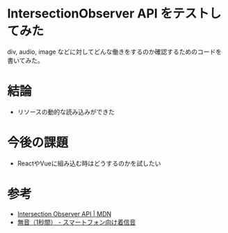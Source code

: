 # IntersectionObserver API をテストしてみた

div, audio, image などに対してどんな働きをするのか確認するためのコードを書いてみた。

# 結論

- リソースの動的な読み込みができた

# 今後の課題

- ReactやVueに組み込む時はどうするのかを試したい

# 参考

- [Intersection Observer API | MDN](https://developer.mozilla.org/ja/docs/Web/API/Intersection_Observer_API)
- [無音（1秒間） - スマートフォン向け着信音](https://smartomaizu.com/ringtones/sozai/515.html)
